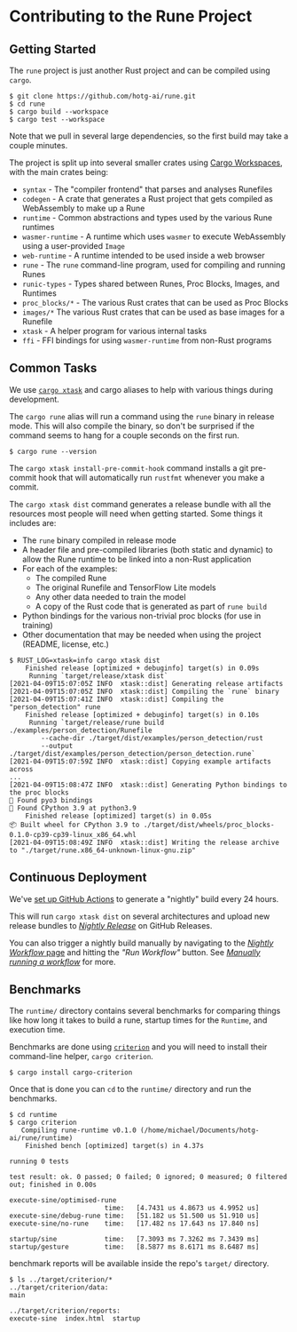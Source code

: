 # Contributing to the Rune Project

## Getting Started

The `rune` project is just another Rust project and can be compiled using
`cargo`.

```console
$ git clone https://github.com/hotg-ai/rune.git
$ cd rune
$ cargo build --workspace
$ cargo test --workspace
```

Note that we pull in several large dependencies, so the first build may take
a couple minutes.

The project is split up into several smaller crates using [Cargo
Workspaces][workspaces], with the main crates being:

- `syntax` - The "compiler frontend" that parses and analyses Runefiles
- `codegen` - A crate that generates a Rust project that gets compiled as
  WebAssembly to make up a Rune
- `runtime` - Common abstractions and types used by the various Rune runtimes
- `wasmer-runtime` - A runtime which uses `wasmer` to execute WebAssembly using
  a user-provided `Image`
- `web-runtime` - A runtime intended to be used inside a web browser
- `rune` - The `rune` command-line program, used for compiling and running
  Runes
- `runic-types` - Types shared between Runes, Proc Blocks, Images, and Runtimes
- `proc_blocks/*` - The various Rust crates that can be used as Proc Blocks
- `images/*` The various Rust crates that can be used as base images for a
  Runefile
- `xtask` - A helper program for various internal tasks
- `ffi` - FFI bindings for using `wasmer-runtime` from non-Rust programs

## Common Tasks

We use [`cargo xtask`][xtask] and cargo aliases to help with various things
during development.

The `cargo rune` alias will run a command using the `rune` binary in release
mode. This will also compile the binary, so don't be surprised if the command
seems to hang for a couple seconds on the first run.

```console
$ cargo rune --version
```

The `cargo xtask install-pre-commit-hook` command installs a git pre-commit
hook that will automatically run `rustfmt` whenever you make a commit.

The `cargo xtask dist` command generates a release bundle with all the
resources most people will need when getting started. Some things it includes
are:

- The `rune` binary compiled in release mode
- A header file and pre-compiled libraries (both static and dynamic) to allow
  the Rune runtime to be linked into a non-Rust application
- For each of the examples:
  - The compiled Rune
  - The original Runefile and TensorFlow Lite models
  - Any other data needed to train the model
  - A copy of the Rust code that is generated as part of `rune build`
- Python bindings for the various non-trivial proc blocks (for use in training)
- Other documentation that may be needed when using the project (README,
  license, etc.)

```console
$ RUST_LOG=xtask=info cargo xtask dist
    Finished release [optimized + debuginfo] target(s) in 0.09s
     Running `target/release/xtask dist`
[2021-04-09T15:07:05Z INFO  xtask::dist] Generating release artifacts
[2021-04-09T15:07:05Z INFO  xtask::dist] Compiling the `rune` binary
[2021-04-09T15:07:41Z INFO  xtask::dist] Compiling the "person_detection" rune
    Finished release [optimized + debuginfo] target(s) in 0.10s
     Running `target/release/rune build ./examples/person_detection/Runefile
        --cache-dir ./target/dist/examples/person_detection/rust
        --output ./target/dist/examples/person_detection/person_detection.rune`
[2021-04-09T15:07:59Z INFO  xtask::dist] Copying example artifacts across
...
[2021-04-09T15:08:47Z INFO  xtask::dist] Generating Python bindings to the proc blocks
🔗 Found pyo3 bindings
🐍 Found CPython 3.9 at python3.9
    Finished release [optimized] target(s) in 0.05s
📦 Built wheel for CPython 3.9 to ./target/dist/wheels/proc_blocks-0.1.0-cp39-cp39-linux_x86_64.whl
[2021-04-09T15:08:49Z INFO  xtask::dist] Writing the release archive to "./target/rune.x86_64-unknown-linux-gnu.zip"
```

## Continuous Deployment

We've [set up GitHub Actions][nightly-yml] to generate a "nightly" build
every 24 hours.

This will run `cargo xtask dist` on several architectures and upload new
release bundles to [*Nightly Release*][nightly-release] on GitHub Releases.

You can also trigger a nightly build manually by navigating to the
[*Nightly Workflow* page][nightly-workflow] and hitting the *"Run Workflow"*
button. See [*Manually running a workflow*][manual-workflow] for more.

## Benchmarks

The `runtime/` directory contains several benchmarks for comparing things like
how long it takes to build a rune, startup times for the `Runtime`, and
execution time.

Benchmarks are done using [`criterion`][criterion] and you will need to install
their command-line helper, `cargo criterion`.

```console
$ cargo install cargo-criterion
```

Once that is done you can `cd` to the `runtime/` directory and run the
benchmarks.

```console
$ cd runtime
$ cargo criterion
   Compiling rune-runtime v0.1.0 (/home/michael/Documents/hotg-ai/rune/runtime)
    Finished bench [optimized] target(s) in 4.37s

running 0 tests

test result: ok. 0 passed; 0 failed; 0 ignored; 0 measured; 0 filtered out; finished in 0.00s

execute-sine/optimised-rune
                        time:   [4.7431 us 4.8673 us 4.9952 us]
execute-sine/debug-rune time:   [51.182 us 51.500 us 51.910 us]
execute-sine/no-rune    time:   [17.482 ns 17.643 ns 17.840 ns]

startup/sine            time:   [7.3093 ms 7.3262 ms 7.3439 ms]
startup/gesture         time:   [8.5877 ms 8.6171 ms 8.6487 ms]
```

benchmark reports will be available inside the repo's `target/` directory.

```console
$ ls ../target/criterion/*
../target/criterion/data:
main

../target/criterion/reports:
execute-sine  index.html  startup
```

[xtask]: https://github.com/matklad/cargo-xtask
[criterion]: https://bheisler.github.io/criterion.rs/book/criterion_rs.html
[nightly-release]: https://github.com/hotg-ai/rune/releases/tag/nightly
[nightly-yml]: ./github/workflows/nightly.yml
[nightly-workflow]: https://github.com/hotg-ai/rune/actions/workflows/nightly.yml
[manual-workflow]: https://docs.github.com/en/actions/managing-workflow-runs/manually-running-a-workflow
[workspaces]: https://doc.rust-lang.org/book/ch14-03-cargo-workspaces.html
